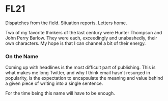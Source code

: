 # FL21

Dispatches from the field. Situation reports. Letters home.

Two of my favorite thinkers of the last century were Hunter Thompson and John Perry Barlow. They were each, exceedingly and unabashedly, their own characters. My hope is that I can channel a bit of their energy.

### On the Name

Coming up with headlines is the most difficult part of publishing. This is what makes me long Twitter, and why I think email hasn't resurged in popularity, is the expectation to encapsulate the meaning and value behind a given piece of writing into a single sentence.

For the time being this name will have to be enough.

